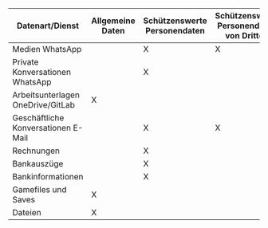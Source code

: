 | Datenart/Dienst                               | Allgemeine Daten | Schützenswerte Personendaten | Schützenswerte Personendaten von Dritten |Stufe 1-5 |      
|------------------------                       |------------------|------------------------------|------------------------------------------|----------|
| Medien  WhatsApp                              |                  |               X              |                      X                   |     3    |
| Private Konversationen WhatsApp               |                  |               X              |                                          |     5    |
| Arbeitsunterlagen OneDrive/GitLab             |        X         |                              |                                          |     2    |
| Geschäftliche Konversationen E-Mail           |                  |               X              |                      X                   |     4    |
| Rechnungen                                    |                  |               X              |                                          |     3    |
| Bankauszüge                                   |                  |               X              |                                          |     3    |
| Bankinformationen                             |                  |               X              |                                          |     5    |
| Gamefiles und Saves                           |        X         |                              |                                          |     1    |
| Dateien                                       |        X         |                              |                                          |     1    |
